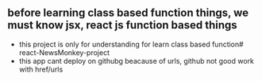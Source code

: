 ## before learning class based function things, we must know jsx, react js function based things
- this project is only for understanding for learn class based function# react-NewsMonkey-project
- this app cant deploy on githubg beacause of urls, github not good work with href/urls
